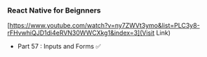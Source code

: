 ### React Native for Beignners
[https://www.youtube.com/watch?v=ny7ZWVt3ymo&list=PLC3y8-rFHvwhiQJD1di4eRVN30WWCXkg1&index=3](Visit Link)

- Part 57 : Inputs and Forms ✅